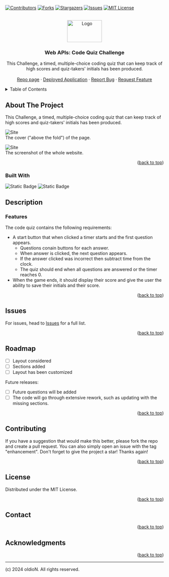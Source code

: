 [![Contributors][contributors-shield]][contributors-url]
[![Forks][forks-shield]][forks-url]
[![Stargazers][stars-shield]][stars-url]
[![Issues][issues-shield]][issues-url]
[![MIT License][license-shield]][license-url]

<!-- PROJECT LOGO -->
<br />
<div align="center">
  <a href="https://github.com/oIdioN/Code-Quiz-Challenge">
    <img src="src/images/screenshot/sitecover.png" alt="Logo" width="110" height="70">
  </a>

<h3 align="center">Web APIs: Code Quiz Challenge</h3>

  <p align="center">
  This Challenge, a timed, multiple-choice coding quiz that can keep track of high scores and quiz-takers' initials has been produced.
    <br/>
    <br/>
    <a href="https://github.com/oIdioN/Code-Quiz-Challenge">Repo page</a>
    ·
    <a href="https://github.com/oIdioN/Code-Quiz-Challenge">Deployed Application</a>
    ·
    <a href="https://github.com/oIdioN/Code-Quiz-Challenge">Report Bug</a>
    ·
    <a href="https://github.com/oIdioN/Code-Quiz-Challenge">Request Feature</a>
  </p>
</div>



<!-- TABLE OF CONTENTS -->
<details>
  <summary>Table of Contents</summary>
  <ol>
    <li>
      <a href="#about-the-project">About The Project</a>
      <ul>
        <li><a href="#built-with">Built With</a></li>
      </ul>
    </li>
    <li>
      <a href="#Description">Description</a>
      <ul>
        <li><a href="#prerequisites">Prerequisites</a></li>
        <li><a href="#installation">Installation</a></li>
      </ul>
    </li>
    <li><a href="#issues">Issues</a></li>
    <li><a href="#roadmap">Roadmap</a></li>
    <li><a href="#contributing">Contributing</a></li>
    <li><a href="#license">License</a></li>
    <li><a href="#contact">Contact</a></li>
  
  </ol>
</details>



<!-- ABOUT THE PROJECT -->
## About The Project

This Challenge, a timed, multiple-choice coding quiz that can keep track of high scores and quiz-takers' initials has been produced.


![Site](src/images/screenshot/sitecover.png "Site")
<br>
The cover ("above the fold") of the page.




![Site](src/images/screenshot/siteshot.png "Site")
<br>
The screenshot of the whole website.


<p align="right">(<a href="#readme-top">back to top</a>)</p>


### Built With

![Static Badge](https://img.shields.io/badge/HTML-96%25-red?style=for-the-badge)
![Static Badge](https://img.shields.io/badge/css-4%25-brigthgreen?style=for-the-badge)


## Description 

### Features

The code quiz contains the following requirements:

* A start button that when clicked a timer starts and the first question appears.
  * Questions conain buttons for each answer.
  * When answer is clicked, the next question appears.
  * If the answer clicked was incorrect then subtract time from the clock.
  * The quiz should end when all questions are answered or the timer reaches 0.
* When the game ends, it should display their score and give the user the ability to save their initials and their score.



<p align="right">(<a href="#readme-top">back to top</a>)</p>



## Issues

For issues, head to <a href="https://github.com/oIdioN/Code-Quiz-Challenge/issues">Issues</a> for a full list.

<p align="right">(<a href="#readme-top">back to top</a>)</p>


<!-- ROADMAP -->
## Roadmap

- [ ] Layout considered
- [ ] Sections added
- [ ] Layout has been customized

Future releases:
- [ ] Future questions will be added
- [ ] The code will go through extensive rework, such as updating with the missing sections.

<p align="right">(<a href="#readme-top">back to top</a>)</p>



<!-- CONTRIBUTING -->
## Contributing

If you have a suggestion that would make this better, please fork the repo and create a pull request. You can also simply open an issue with the tag "enhancement".
Don't forget to give the project a star! Thanks again!



<p align="right">(<a href="#readme-top">back to top</a>)</p>



<!-- LICENSE -->
## License

Distributed under the MIT License.

<p align="right">(<a href="#readme-top">back to top</a>)</p>


<!-- CONTACT -->
## Contact



<p align="right">(<a href="#readme-top">back to top</a>)</p>



<!-- ACKNOWLEDGMENTS -->
## Acknowledgments


<p align="right">(<a href="#readme-top">back to top</a>)</p>

<!-- MARKDOWN LINKS & IMAGES -->
<!-- https://www.markdownguide.org/basic-syntax/#reference-style-links -->
[contributors-shield]: https://img.shields.io/github/contributors/oIdioN/Code-Quiz-Challenge.svg?style=for-the-badge
[contributors-url]: https://github.com/oIdioN/Code-Quiz-Challenge/graphs/contributors
[forks-shield]: https://img.shields.io/github/forks/oIdioN/Code-Quiz-Challenge.svg?style=for-the-badge
[forks-url]: https://github.com/oIdioN/Code-Quiz-Challenge/forks
[stars-shield]: https://img.shields.io/github/stars/oIdioN/Code-Quiz-Challenge.svg?style=for-the-badge
[stars-url]: https://github.com/oIdioN/Code-Quiz-Challenge/stargazers
[issues-shield]: https://img.shields.io/github/issues/oIdioN/Code-Quiz-Challenge.svg?style=for-the-badge
[issues-url]: https://github.com/oIdioN/Code-Quiz-Challenge/issues 
[license-shield]: https://img.shields.io/github/license/oIdioN/Code-Quiz-Challenge.svg?style=for-the-badge
[license-url]: https://github.com/oIdioN/Code-Quiz-Challenge?tab=MIT-1-ov-file#readme
[product-screenshot]: src/images/screenshot/sitecover.png
[NodeJS]: https://img.shields.io/badge/node.js-6DA55F?style=for-the-badge&logo=node.js&logoColor=white
[Node-url]: https://nodejs.org/en
[JQuery.com]: https://img.shields.io/badge/jQuery-0769AD?style=for-the-badge&logo=jquery&logoColor=white
[JQuery-url]: https://jquery.com 
[Bulma]: https://img.shields.io/badge/bulma-00D0B1?style=for-the-badge&logo=bulma&logoColor=white


---

(c) 2024 oIdioN. All rights reserved.
</div>

